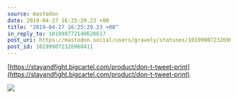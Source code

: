 ```yaml
---
source: mastodon
date: 2019-04-27 16:25:29.23 +00
title: "2019-04-27 16:25:29.23 +00"
in_reply_to: 101998772140628617
post_uri: https://mastodon.social/users/gravely/statuses/101999072326960411
post_id: 101999072326960411
---
```

[https://stayandfight.bigcartel.com/product/don-t-tweet-print](https://stayandfight.bigcartel.com/product/don-t-tweet-print)


![](/images/14006282.jpg)

